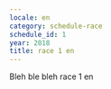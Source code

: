 ```yaml
---
locale: en
category: schedule-race
schedule_id: 1
year: 2018
title: race 1 en
---
```


Bleh ble bleh race 1 en
